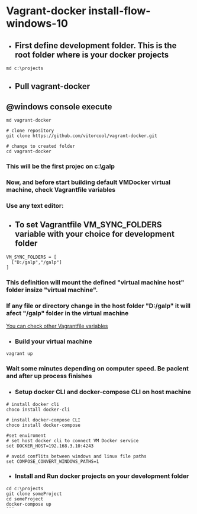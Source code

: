 # Vagrant-docker install-flow-windows-10

- ## First define development folder. This is the root folder where is your docker projects
```
md c:\projects
```

- ## Pull vagrant-docker 
## @windows console execute
```
md vagrant-docker

# clone repository
git clone https://github.com/vitorcool/vagrant-docker.git

# change to created folder
cd vagrant-docker
```
### This will be the first projec on c:\galp
### Now, and before start building default VMDocker virtual machine, check Vagrantfile variables
### Use any text editor:
 
- ## To set Vagrantfile VM_SYNC_FOLDERS variable with your choice for development folder
```
VM_SYNC_FOLDERS = [
  ["D:/galp","/galp"]
]
```
### This definition will mount the defined "virtual machine host" folder insize "virtual machine".
### If any file or directory change in the host folder "D:/galp" it will afect "/galp" folder in the virtual machine
[You can check other Vagrantfile variables](./README.md)

- ### Build your virtual machine
```
vagrant up
```
### Wait some minutes depending on computer speed. Be pacient and after up process finishes

- ### Setup docker CLI and docker-compose CLI on host machine
```
# install docker cli 
choco install docker-cli

# install docker-compose CLI 
choco install docker-compose

#set enviroment 
# set host docker cli to connect VM Docker service
set DOCKER_HOST=192.168.3.10:4243

# avoid conflits between windows and linux file paths
set COMPOSE_CONVERT_WINDOWS_PATHS=1
```

- ### Install and Run docker projects on your development folder
```
cd c:\projects
git clone someProject
cd someProject
docker-compose up
``´